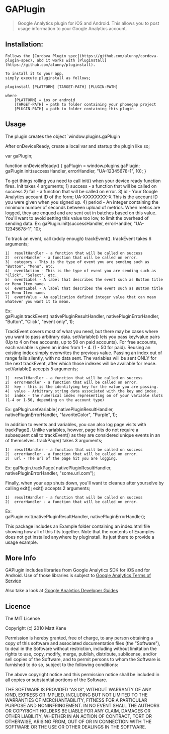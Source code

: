 # GAPlugin

> Google Analytics plugin for iOS and Android. This allows you to post usage information to your Google Analytics account.


## Installation:

	Follows the [Cordova Plugin spec](https://github.com/alunny/cordova-plugin-spec), abd it works with [Pluginstall](https://github.com/alunny/pluginstall).

	To install it to your app,
	simply execute pluginstall as follows;

	pluginstall [PLATFORM] [TARGET-PATH] [PLUGIN-PATH]

	where
		[PLATFORM] = ios or android
		[TARGET-PATH] = path to folder containing your phonegap project
		[PLUGIN-PATH] = path to folder containing this plugin
	
## Usage
The plugin creates the object `window.plugins.gaPlugin

After onDeviceReady, create a local var and startup the plugin like so;

var gaPlugin;

function onDeviceReady() {
gaPlugin = window.plugins.gaPlugin;
gaPlugin.init(successHandler, errorHandler, "UA-12345678-1", 10);
}

To get things rolling you need to call init() when your device ready function fires.
Init takes 4 arguments;
	1)	success - a function that will be called on success
	2)	fail - a function that will be called on error.
	3)	id - Your Google Analytics account ID of the form; UA-XXXXXXXX-X
		This is the account ID you were given when you signed up.
	4)	period - An integer containing the minimum number of seconds
		between upload of metrics. When metics are logged, they are enqued
		and are sent out in batches based on this value. You'll want to
		avoid setting this value too low, to limit the overhead of sending data.
Ex:
	gaPlugin.init(successHandler, errorHandler, "UA-12345678-1", 10);
	
To track an event, call (oddly enough) trackEvent().
trackEvent takes 6 arguments;

	1)	resultHandler - a function that will be called on success
	2)	errorHandler - a function that will be called on error.
	3)	category - This is the type of event you are sending such as "Button", "Menu", etc.
	4)	eventAction - This is the type of event you are sending such as "Click", "Select". etc.
	5)	eventLabel - A label that describes the event such as Button title or Menu Item name.
	6)	eventLabel - A label that describes the event such as Button title or Menu Item name.
	7)	eventValue - An application defined integer value that can mean whatever you want it to mean.
	
Ex:		
	gaPlugin.trackEvent( nativePluginResultHandler, nativePluginErrorHandler, "Button", "Click", "event only", 1);

TrackEvent covers most of what you need, but there may be cases where you want to pass arbitrary data.
setVariable() lets you pass key/value pairs (Up to 4 on free accounts, up to 50 on paid accounts).
For free accounts, each variable is given an index from 1 - 4. (1 - 50 for paid). Reusing an existing index simply overwrites
the previous value. Passing an index out of range fails silently, with no data sent. The variables will be sent ONLY for the next
trackEvent, after which those indexes will be available for reuse.
setVariable() accepts 5 arguments;

	1)	resultHandler - a function that will be called on success
	2)	errorHandler - a function that will be called on error.
	3)	key - this is the identifying key for the value you are passing.
	4)	value - Arbitrary string data associated with the key and index.
	5)	index - the numerical index representing on of your variable slots (1-4 or 1-50, depending on the account type)

Ex:
	gaPlugin.setVariable( nativePluginResultHandler, nativePluginErrorHandler, "favoriteColor", "Purple", 1);
	
In addition to events and variables, you can also log page visits with trackPage(). Unlike variables, howver, page hits do not require
a subsequent call to trackEvent() as they are considered unique events in an of themselves.
trackPage() takes 3 arguments;

	1)	resultHandler - a function that will be called on success
	2)	errorHandler - a function that will be called on error.
	3)	url - The url of the page hit you are logging.

Ex:
	gaPlugin.trackPage( nativePluginResultHandler, nativePluginErrorHandler, "some.url.com");
	
Finally, when your app shuts down, you'll want to cleanup after yourselve by calling exit();
exit() accepts 2 arguments;

	1)	resultHandler - a function that will be called on success
	2)	errorHandler - a function that will be called on error.
Ex:		
	gaPlugin.exit(nativePluginResultHandler, nativePluginErrorHandler);
	
This package includes an Example folder containing an index.html file showing how all of this fits together.
Note that the contents of Examples does not get installed anywhere by pluginstall. Its just there to provide a usage example.

## More Info
	
GAPlugin includes libraries from Google Analytics SDK for iOS and for Android.
Use of those libraries is subject to [Google Analytics Terms of Service](http://www.google.com/analytics/terms/us.html)
	
Also take a look at [Google Analytics Developer Guides](https://developers.google.com/analytics/devguides/)

## Licence ##

The MIT License

Copyright (c) 2010 Matt Kane

Permission is hereby granted, free of charge, to any person obtaining a copy
of this software and associated documentation files (the "Software"), to deal
in the Software without restriction, including without limitation the rights
to use, copy, modify, merge, publish, distribute, sublicense, and/or sell
copies of the Software, and to permit persons to whom the Software is
furnished to do so, subject to the following conditions:

The above copyright notice and this permission notice shall be included in
all copies or substantial portions of the Software.

THE SOFTWARE IS PROVIDED "AS IS", WITHOUT WARRANTY OF ANY KIND, EXPRESS OR
IMPLIED, INCLUDING BUT NOT LIMITED TO THE WARRANTIES OF MERCHANTABILITY,
FITNESS FOR A PARTICULAR PURPOSE AND NONINFRINGEMENT. IN NO EVENT SHALL THE
AUTHORS OR COPYRIGHT HOLDERS BE LIABLE FOR ANY CLAIM, DAMAGES OR OTHER
LIABILITY, WHETHER IN AN ACTION OF CONTRACT, TORT OR OTHERWISE, ARISING FROM,
OUT OF OR IN CONNECTION WITH THE SOFTWARE OR THE USE OR OTHER DEALINGS IN
THE SOFTWARE.
